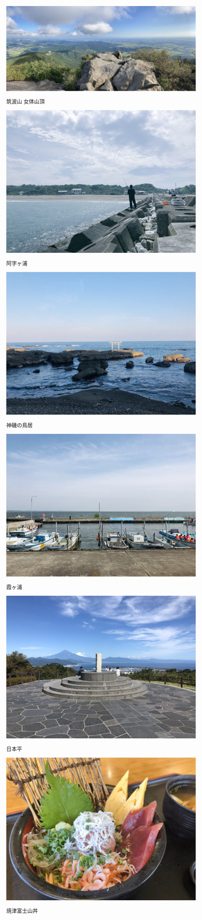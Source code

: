 ![筑波山 女体山頂](photos/tsukuba.jpeg)

筑波山 女体山頂

![阿字ヶ浦](photos/ajigaura.jpeg)

阿字ヶ浦

![神磯の鳥居](photos/kamiisonotorii.jpeg)

神磯の鳥居

![霞ヶ浦](photos/kasumigaura.jpeg)

霞ヶ浦

![日本平](photos/nihondaira.jpeg)

日本平

![焼津富士山丼](photos/yaizu.jpeg)

焼津富士山丼
